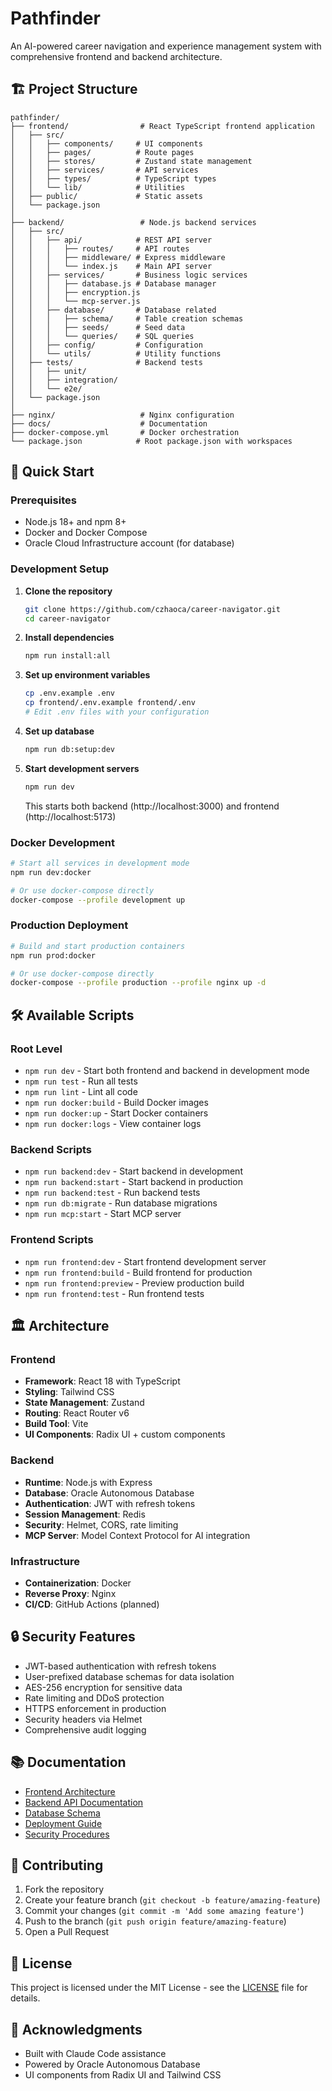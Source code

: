 # Pathfinder

An AI-powered career navigation and experience management system with comprehensive frontend and backend architecture.

## 🏗️ Project Structure

```
pathfinder/
├── frontend/                # React TypeScript frontend application
│   ├── src/
│   │   ├── components/     # UI components
│   │   ├── pages/          # Route pages
│   │   ├── stores/         # Zustand state management
│   │   ├── services/       # API services
│   │   ├── types/          # TypeScript types
│   │   └── lib/            # Utilities
│   ├── public/             # Static assets
│   └── package.json
│
├── backend/                 # Node.js backend services
│   ├── src/
│   │   ├── api/            # REST API server
│   │   │   ├── routes/     # API routes
│   │   │   ├── middleware/ # Express middleware
│   │   │   └── index.js    # Main API server
│   │   ├── services/       # Business logic services
│   │   │   ├── database.js # Database manager
│   │   │   ├── encryption.js
│   │   │   └── mcp-server.js
│   │   ├── database/       # Database related
│   │   │   ├── schema/     # Table creation schemas
│   │   │   ├── seeds/      # Seed data
│   │   │   └── queries/    # SQL queries
│   │   ├── config/         # Configuration
│   │   └── utils/          # Utility functions
│   ├── tests/              # Backend tests
│   │   ├── unit/
│   │   ├── integration/
│   │   └── e2e/
│   └── package.json
│
├── nginx/                   # Nginx configuration
├── docs/                    # Documentation
├── docker-compose.yml       # Docker orchestration
└── package.json            # Root package.json with workspaces
```

## 🚀 Quick Start

### Prerequisites

- Node.js 18+ and npm 8+
- Docker and Docker Compose
- Oracle Cloud Infrastructure account (for database)

### Development Setup

1. **Clone the repository**
   ```bash
   git clone https://github.com/czhaoca/career-navigator.git
   cd career-navigator
   ```

2. **Install dependencies**
   ```bash
   npm run install:all
   ```

3. **Set up environment variables**
   ```bash
   cp .env.example .env
   cp frontend/.env.example frontend/.env
   # Edit .env files with your configuration
   ```

4. **Set up database**
   ```bash
   npm run db:setup:dev
   ```

5. **Start development servers**
   ```bash
   npm run dev
   ```

   This starts both backend (http://localhost:3000) and frontend (http://localhost:5173)

### Docker Development

```bash
# Start all services in development mode
npm run dev:docker

# Or use docker-compose directly
docker-compose --profile development up
```

### Production Deployment

```bash
# Build and start production containers
npm run prod:docker

# Or use docker-compose directly
docker-compose --profile production --profile nginx up -d
```

## 🛠️ Available Scripts

### Root Level
- `npm run dev` - Start both frontend and backend in development mode
- `npm run test` - Run all tests
- `npm run lint` - Lint all code
- `npm run docker:build` - Build Docker images
- `npm run docker:up` - Start Docker containers
- `npm run docker:logs` - View container logs

### Backend Scripts
- `npm run backend:dev` - Start backend in development
- `npm run backend:start` - Start backend in production
- `npm run backend:test` - Run backend tests
- `npm run db:migrate` - Run database migrations
- `npm run mcp:start` - Start MCP server

### Frontend Scripts
- `npm run frontend:dev` - Start frontend development server
- `npm run frontend:build` - Build frontend for production
- `npm run frontend:preview` - Preview production build
- `npm run frontend:test` - Run frontend tests

## 🏛️ Architecture

### Frontend
- **Framework**: React 18 with TypeScript
- **Styling**: Tailwind CSS
- **State Management**: Zustand
- **Routing**: React Router v6
- **Build Tool**: Vite
- **UI Components**: Radix UI + custom components

### Backend
- **Runtime**: Node.js with Express
- **Database**: Oracle Autonomous Database
- **Authentication**: JWT with refresh tokens
- **Session Management**: Redis
- **Security**: Helmet, CORS, rate limiting
- **MCP Server**: Model Context Protocol for AI integration

### Infrastructure
- **Containerization**: Docker
- **Reverse Proxy**: Nginx
- **CI/CD**: GitHub Actions (planned)

## 🔒 Security Features

- JWT-based authentication with refresh tokens
- User-prefixed database schemas for data isolation
- AES-256 encryption for sensitive data
- Rate limiting and DDoS protection
- HTTPS enforcement in production
- Security headers via Helmet
- Comprehensive audit logging

## 📚 Documentation

- [Frontend Architecture](./docs/development/frontend-architecture.md)
- [Backend API Documentation](./docs/api/README.md)
- [Database Schema](./docs/database/schema.md)
- [Deployment Guide](./docs/deployment/README.md)
- [Security Procedures](./docs/deployment/security-procedures.md)

## 🤝 Contributing

1. Fork the repository
2. Create your feature branch (`git checkout -b feature/amazing-feature`)
3. Commit your changes (`git commit -m 'Add some amazing feature'`)
4. Push to the branch (`git push origin feature/amazing-feature`)
5. Open a Pull Request

## 📄 License

This project is licensed under the MIT License - see the [LICENSE](LICENSE) file for details.

## 🙏 Acknowledgments

- Built with Claude Code assistance
- Powered by Oracle Autonomous Database
- UI components from Radix UI and Tailwind CSS